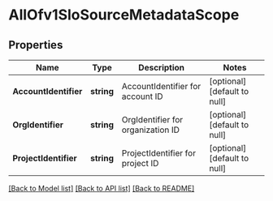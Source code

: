 # AllOfv1SloSourceMetadataScope

## Properties
Name | Type | Description | Notes
------------ | ------------- | ------------- | -------------
**AccountIdentifier** | **string** | AccountIdentifier for account ID | [optional] [default to null]
**OrgIdentifier** | **string** | OrgIdentifier for organization ID | [optional] [default to null]
**ProjectIdentifier** | **string** | ProjectIdentifier for project ID | [optional] [default to null]

[[Back to Model list]](../README.md#documentation-for-models) [[Back to API list]](../README.md#documentation-for-api-endpoints) [[Back to README]](../README.md)

